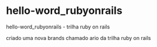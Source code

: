 # hello-word_rubyonrails
hello-word_rubyonrails - trilha ruby on rails

criado uma nova brands chamado ario da trilha ruby on rails 
